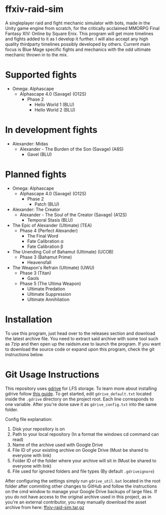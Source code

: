 # ffxiv-raid-sim

A singleplayer raid and fight mechanic simulator with bots, made in the Unity game engine from scratch, for the critically acclaimed MMORPG Final Fantasy XIV: Online by Square Enix. This program will get more timelines and fights added to it as I develop it further. I will also accept any high quality thirdparty timelines possibly developed by others. Current main focus is Blue Mage specific fights and mechanics with the odd ultimate mechanic thrown in to the mix.

# Supported fights

- Omega: Alphascape
	- Alphascape 4.0 (Savage) (O12S)
		- Phase 2
			- Hello World 1 (BLU)
			- Hello World 2 (BLU)

# In development fights

- Alexander: Midas
	- Alexander - The Burden of the Son (Savage) (A8S)
		- Gavel (BLU)

# Planned fights

- Omega: Alphascape
	- Alphascape 4.0 (Savage) (O12S)
		- Phase 2
			- Patch (BLU)
- Alexander: The Creator
	- Alexander - The Soul of the Creator (Savage) (A12S)
		- Temporal Stasis (BLU)
- The Epic of Alexander (Ultimate) (TEA)
	- Phase 4 (Perfect Alexander)
		- The Final Word
		- Fate Calibration α
		- Fate Calibration β
- The Unending Coil of Bahamut (Ultimate) (UCOB)
	- Phase 3 (Bahamut Prime)
		- Heavensfall
- The Weapon's Refrain (Ultimate) (UWU)
	- Phase 3 (Titan)
		- Gaols
	- Phase 5 (The Ultima Weapon)
		- Ultimate Predation
		- Ultimate Suppression
		- Ultimate Annihilation

# Installation

To use this program, just head over to the releases section and download the latest archive file. You need to extract said archive with some tool such as 7zip and then open up the raidsim.exe to launch the program. If you want to download the source code or expand upon this program, check the git instructions below.

# Git Usage Instructions

This repository uses [gdrive](https://github.com/prasmussen/gdrive) for LFS storage. To learn more about installing gdrive follow [this guide](https://medium.com/machine-learning-intuition/tutorial-storing-large-a-i-models-with-gdrive-don-t-use-git-lfs-a1aaccdc5b26). To get started, edit `gdrive_default.txt` located inside the `.gdrive` directory on the project root. Each line corresponds to one variable. After you're done save it as `gdrive_config.txt` into the same folder.

Config file explanation:
1. Disk your repository is on
2. Path to your local repository (In a format the windows cd command can read)
3. Name of the archive used with Google Drive
4. File ID of your existing archive on Google Drive (Must be shared to everyone with link)
5. Folder ID of the folder where your archive will sit in (Must be shared to everyone with link)
6. File used for ignored folders and file types (By default `.gdriveignore`)

After configuring the settings simply run `gdrive_util.bat` located in the root folder after commiting other changes to GitHub and follow the instructions on the cmd window to manage your Google Drive backups of large files. If you do not have access to the original archive used in this project, as in you're an external contributor, you may manually download the asset archive from here: [ffxiv-raid-sim.tar.gz](https://drive.google.com/file/d/1ybYaJ8LGnHwY5jeCv1Zr6B5fT7FHL51i/view?usp=drive_link)
